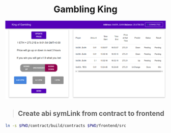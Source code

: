 <h1 align="center">Gambling King</h1>

![alt](https://github.com/vinhyenvodoi98/ChainLink_Unitize_-SFBW-_Hackathon/blob/master/images/app.png)

> ## Create abi symLink from contract to frontend

```sh
ln -s $PWD/contract/build/contracts $PWD/frontend/src
```